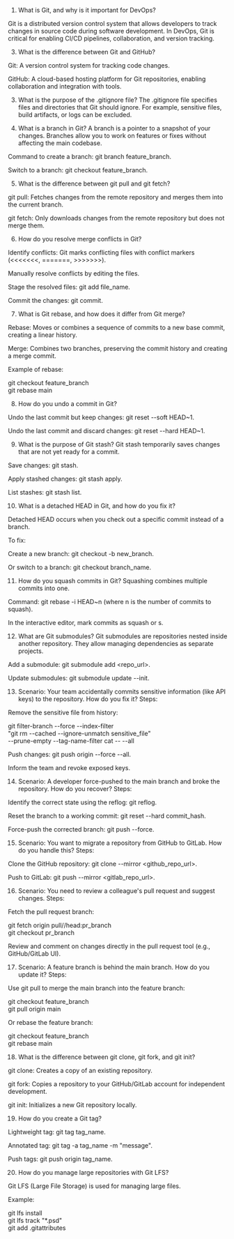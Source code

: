 1. What is Git, and why is it important for DevOps?

Git is a distributed version control system that allows developers to track changes in source code during software development. In DevOps, Git is critical for enabling CI/CD pipelines, collaboration, and version tracking.

3. What is the difference between Git and GitHub?

Git: A version control system for tracking code changes.

GitHub: A cloud-based hosting platform for Git repositories, enabling collaboration and integration with tools.

3. What is the purpose of the .gitignore file?
The .gitignore file specifies files and directories that Git should ignore. For example, sensitive files, build artifacts, or logs can be excluded.

4. What is a branch in Git?
A branch is a pointer to a snapshot of your changes. Branches allow you to work on features or fixes without affecting the main codebase.

Command to create a branch: git branch feature_branch.

Switch to a branch: git checkout feature_branch.

5. What is the difference between git pull and git fetch?

git pull: Fetches changes from the remote repository and merges them into the current branch.

git fetch: Only downloads changes from the remote repository but does not merge them.

6. How do you resolve merge conflicts in Git?

Identify conflicts: Git marks conflicting files with conflict markers (<<<<<<<, =======, >>>>>>>).

Manually resolve conflicts by editing the files.

Stage the resolved files: git add file_name.

Commit the changes: git commit.

7. What is Git rebase, and how does it differ from Git merge?

Rebase: Moves or combines a sequence of commits to a new base commit, creating a linear history.

Merge: Combines two branches, preserving the commit history and creating a merge commit.

Example of rebase:

git checkout feature_branch  
git rebase main

8. How do you undo a commit in Git?

Undo the last commit but keep changes: git reset --soft HEAD~1.

Undo the last commit and discard changes: git reset --hard HEAD~1.

9. What is the purpose of Git stash?
Git stash temporarily saves changes that are not yet ready for a commit.

Save changes: git stash.

Apply stashed changes: git stash apply.

List stashes: git stash list.

10. What is a detached HEAD in Git, and how do you fix it?

Detached HEAD occurs when you check out a specific commit instead of a branch.

To fix:

Create a new branch: git checkout -b new_branch.

Or switch to a branch: git checkout branch_name.

11. How do you squash commits in Git?
Squashing combines multiple commits into one.

Command: git rebase -i HEAD~n (where n is the number of commits to squash).

In the interactive editor, mark commits as squash or s.

12. What are Git submodules?
Git submodules are repositories nested inside another repository. They allow managing dependencies as separate projects.

Add a submodule: git submodule add <repo_url>.

Update submodules: git submodule update --init.

13. Scenario: Your team accidentally commits sensitive information (like API keys) to the repository. How do you fix it?
Steps:

Remove the sensitive file from history:

git filter-branch --force --index-filter \
"git rm --cached --ignore-unmatch sensitive_file" \
--prune-empty --tag-name-filter cat -- --all

Push changes: git push origin --force --all.

Inform the team and revoke exposed keys.

14. Scenario: A developer force-pushed to the main branch and broke the repository. How do you recover?
Steps:

Identify the correct state using the reflog: git reflog.

Reset the branch to a working commit: git reset --hard commit_hash.

Force-push the corrected branch: git push --force.

15. Scenario: You want to migrate a repository from GitHub to GitLab. How do you handle this?
Steps:

Clone the GitHub repository: git clone --mirror <github_repo_url>.

Push to GitLab: git push --mirror <gitlab_repo_url>.

16. Scenario: You need to review a colleague's pull request and suggest changes.
Steps:

Fetch the pull request branch:

git fetch origin pull/<ID>/head:pr_branch  
git checkout pr_branch

Review and comment on changes directly in the pull request tool (e.g., GitHub/GitLab UI).

17. Scenario: A feature branch is behind the main branch. How do you update it?
Steps:

Use git pull to merge the main branch into the feature branch:

git checkout feature_branch  
git pull origin main

Or rebase the feature branch:

git checkout feature_branch  
git rebase main

18. What is the difference between git clone, git fork, and git init?

git clone: Creates a copy of an existing repository.

git fork: Copies a repository to your GitHub/GitLab account for independent development.

git init: Initializes a new Git repository locally.

19. How do you create a Git tag?

Lightweight tag: git tag tag_name.

Annotated tag: git tag -a tag_name -m "message".

Push tags: git push origin tag_name.

20. How do you manage large repositories with Git LFS?

Git LFS (Large File Storage) is used for managing large files.

Example:

git lfs install  
git lfs track "*.psd"  
git add .gitattributes

